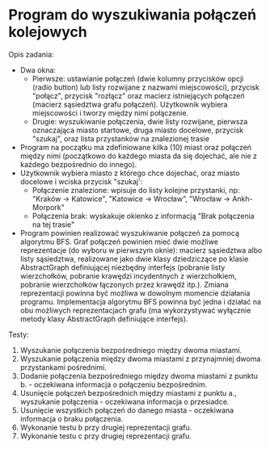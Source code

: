 # Program do wyszukiwania połączeń kolejowych
Opis zadania:
- Dwa okna:
	- Pierwsze: ustawianie połączeń (dwie kolumny przycisków opcji (radio button) lub listy rozwijane z nazwami miejscowości), przycisk "połącz", przycisk "rozłącz" oraz macierz istniejących połączeń (macierz sąsiedztwa grafu połączeń). Użytkownik wybiera miejscowości i tworzy między nimi połączenie.
	- Drugie: wyszukiwanie połączenia, dwie listy rozwijane, pierwsza oznaczająca miasto startowe, druga miasto docelowe, przycisk "szukaj", oraz lista przystanków na znalezionej trasie
- Program na początku ma zdefiniowane kilka (10) miast oraz połączeń między nimi (początkowo do każdego miasta da się dojechać, ale nie z każdego bezpośrednio do innego).
- Użytkownik wybiera miasto z którego chce dojechać, oraz miasto docelowe i wciska przycisk "szukaj':
	- Połączenie znalezione: wpisuje do listy kolejne przystanki, np: "Kraków -> Katowice", "Katowice -> Wrocław”, "Wrocław -> Ankh-Morpork"
	- Połączenia brak: wyskakuje okienko z informacją "Brak połączenia na tej trasie"
- Program powinien realizować wyszukiwanie połączeń za pomocą algorytmu BFS. Graf połączeń powinien mieć dwie możliwe reprezentacje (do wyboru w pierwszym oknie): macierz sąsiedztwa albo listy sąsiedztwa, realizowane jako dwie klasy dziedziczące po klasie AbstractGraph definiującej niezbędny interfejs (pobranie listy wierzchołków, pobranie krawędzi incydentnych z wierzchołkiem, pobranie wierzchołków łączonych przez krawędź itp.). Zmiana reprezentacji powinna być możliwa w dowolnym momencie działania programu. Implementacja algorytmu BFS powinna być jedna i działać na obu możliwych reprezentacjach grafu (ma wykorzystywać wyłącznie metody klasy AbstractGraph definiujące interfejs).

Testy:
1. Wyszukanie połączenia bezpośredniego między dwoma miastami.
2. Wyszukanie połączenia między dwoma miastami z przynajmniej dwoma przystankami pośrednimi.
3. Dodanie połączenia bezpośredniego między dwoma miastami z punktu b. - oczekiwana informacja o połączeniu bezpośrednim.
4. Usunięcie połączeń bezpośrednich między miastami z punktu a., wyszukanie połączenia - oczekiwana informacja o przesiadce.
5. Usunięcie wszystkich połączeń do danego miasta - oczekiwana informacja o braku połączenia.
6. Wykonanie testu b przy drugiej reprezentacji grafu.
7. Wykonanie testu c przy drugiej reprezentacji grafu.